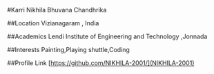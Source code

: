 #Karri Nikhila Bhuvana Chandhrika

##Location
Vizianagaram , India

##Academics
Lendi Institute of Engineering and Technology ,Jonnada

##Interests
Painting,Playing shuttle,Coding

##Profile Link
[https://github.com/NIKHILA-2001/](NIKHILA-2001)
